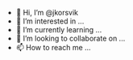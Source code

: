 - 👋 Hi, I’m @jkorsvik
- 👀 I’m interested in ...
- 🌱 I’m currently learning ...
- 💞️ I’m looking to collaborate on ...
- 📫 How to reach me ...

<!---
jkorsvik/jkorsvik is a ✨ special ✨ repository because its `README.md` (this file) appears on your GitHub profile.
You can click the Preview link to take a look at your changes.
--->
